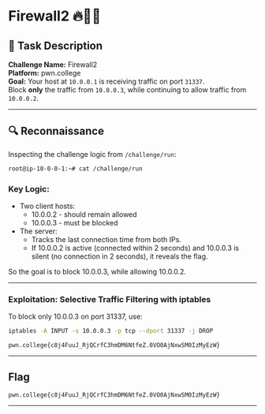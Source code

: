 # Firewall2 🔥🧱🎯

## 🧠 Task Description

**Challenge Name:** Firewall2  
**Platform:** pwn.college  
**Goal:** Your host at `10.0.0.1` is receiving traffic on port `31337`.  
Block **only** the traffic from `10.0.0.3`, while continuing to allow traffic from `10.0.0.2`.

---

## 🔍 Reconnaissance

Inspecting the challenge logic from `/challenge/run`:

```bash
root@ip-10-0-0-1:~# cat /challenge/run
```
### Key Logic:
- Two client hosts:
    - 10.0.0.2 - should remain allowed
    - 10.0.0.3 - must be blocked
- The server:
    - Tracks the last connection time from both IPs.
    - If 10.0.0.2 is active (connected within 2 seconds) and
10.0.0.3 is silent (no connection in 2 seconds), it reveals the flag.

So the goal is to block 10.0.0.3, while allowing 10.0.0.2.

---

### Exploitation: Selective Traffic Filtering with iptables
To block only 10.0.0.3 on port 31337, use:
```bash
iptables -A INPUT -s 10.0.0.3 -p tcp --dport 31337 -j DROP
```
```
pwn.college{c8j4FuuJ_RjQCrfC3hmDM6NtfeZ.0VO0AjNxwSM0IzMyEzW}
```
---
## Flag
```
pwn.college{c8j4FuuJ_RjQCrfC3hmDM6NtfeZ.0VO0AjNxwSM0IzMyEzW}
```
---

